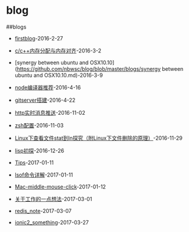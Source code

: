 # blog
##blogs


* [firstblog](https://github.com/nbwsc/blog/blob/master/blogs/firstblog.md)-2016-2-27

* [c/c++内存分配与内存对齐](https://github.com/nbwsc/blog/blob/master/blogs/c:c++内存分配与内存对齐.md)-2016-3-2

* [synergy between ubuntu and OSX10.10](https://github.com/nbwsc/blog/blob/master/blogs/synergy between ubuntu and OSX10.10.md)-2016-3-9

* [node编译器推荐](https://github.com/nbwsc/blog/blob/master/blogs/node编译器推荐.md)-2016-4-16

* [gitserver搭建](https://github.com/nbwsc/blog/blob/master/blogs/GitServer搭建.md)-2016-4-22

* [http实时消息推送](https://github.com/nbwsc/blog/blob/master/blogs/http实时消息推送.md)-2016-11-02

* [zsh配置](https://github.com/nbwsc/blog/blob/master/blogs/zsh配置.md)-2016-11-03

* [Linux下查看文件stat到ln探究（附Linux下文件删除的原理）](https://github.com/nbwsc/blog/blob/master/blogs/Linux下查看文件stat到ln探究.md)-2016-11-29

* [lisp初探](https://github.com/nbwsc/blog/blob/master/blogs/lisp初探.md)-2016-12-26

* [Tips](https://github.com/nbwsc/blog/blob/master/blogs/Tips.md)-2017-01-11

* [lsof命令详解](https://github.com/nbwsc/blog/blob/master/blogs/lsof命令详解.md)-2017-01-11

* [Mac-middle-mouse-click](https://github.com/nbwsc/blog/blob/master/blogs/Mac-middle-mouse-click.md)-2017-01-12

* [关于工作的一点想法](https://github.com/nbwsc/blog/blob/master/blogs/关于工作的一点想法.md)-2017-03-01

* [redis_note](https://github.com/nbwsc/blog/blob/master/blogs/redis_note.md)-2017-03-07

* [ionic2_something](https://github.com/nbwsc/blog/blob/master/blogs/ionic2_something.md)-2017-03-27
